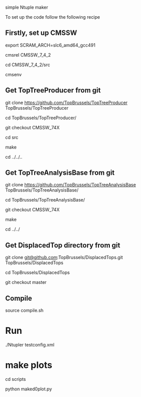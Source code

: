 simple Ntuple maker

To set up the code follow the following recipe


## Firstly, set up CMSSW
export SCRAM_ARCH=slc6_amd64_gcc491

cmsrel CMSSW_7_4_2

cd CMSSW_7_4_2/src

cmsenv

## Get TopTreeProducer from git
git clone https://github.com/TopBrussels/TopTreeProducer TopBrussels/TopTreeProducer

cd TopBrussels/TopTreeProducer/

git checkout CMSSW_74X

cd src 

make

cd ../../..

## Get TopTreeAnalysisBase from git
git clone https://github.com/TopBrussels/TopTreeAnalysisBase TopBrussels/TopTreeAnalysisBase/

cd TopBrussels/TopTreeAnalysisBase/

git checkout CMSSW_74X

make

cd ../../

## Get DisplacedTop directory from git

git clone git@github.com:TopBrussels/DisplacedTops.git TopBrussels/DisplacedTops

cd TopBrussels/DisplacedTops

git checkout master

## Compile
source compile.sh

# Run
./Ntupler testconfig.xml

# make plots
cd scripts

python maked0plot.py
